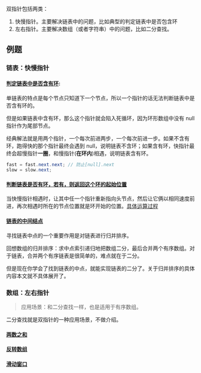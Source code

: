 双指针包括两类：
1. 快慢指针。主要解决链表中的问题，比如典型的判定链表中是否包含环
2. 左右指针。主要解决数组（或者字符串）中的问题，比如二分查找。

## 例题

### 链表：快慢指针

#### [判定链表中是否含有环](./HasCycle.java):

单链表的特点是每个节点只知道下一个节点，所以一个指针的话无法判断链表中是否含有环的。

但是如果链表中含有环，那么这个指针就会陷入死循环，因为环形数组中没有 null 指针作为尾部节点。

经典解法就是用两个指针，一个每次前进两步，一个每次前进一步。如果不含有环，跑得快的那个指针最终会遇到 null，说明链表不含环；如果含有环，快指针最终会超慢指针**一圈**，和慢指针(**在环内**)相遇，说明链表含有环。

```java
fast = fast.next.next; // 防止[null].next
slow = slow.next;
```

#### [判断链表是否有环，若有，则返回这个环的起始位置](./DetectCycle.java)

当快慢指针相遇时，让其中任一个指针重新指向头节点，然后让它俩以相同速度前进，再次相遇时所在的节点位置就是环开始的位置。[具体运算过程](https://www.cnblogs.com/kyoner/p/11087755.html)


#### [链表的中间结点](./MiddleNode.java)

寻找链表中点的一个重要作用是对链表进行归并排序。

回想数组的归并排序：求中点索引递归地把数组二分，最后合并两个有序数组。对于链表，合并两个有序链表是很简单的，难点就在于二分。

但是现在你学会了找到链表的中点，就能实现链表的二分了。关于归并排序的具体内容本文就不具体展开了。

### 数组：左右指针

> 应用场景：和二分查找一样，也是适用于有序数组。

二分查找就是双指针的一种应用场景，不做介绍。

#### [两数之和](./TwoSum.java)

#### [反转数组](./ReverseNums.java)

#### [滑动窗口](../slidingwindow)

